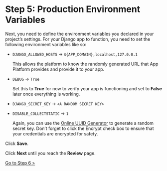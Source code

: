 # Step 5: Production Environment Variables

Next, you need to define the environment variables you declared in your project’s settings. For your Django app to function, you need to set the following environment variables like so:

* `DJANGO_ALLOWED_HOSTS` -> `${APP_DOMAIN},localhost,127.0.0.1`

    This allows the platform to know the randomly generated URL that App Platform provides and provide it to your app.

* `DEBUG` -> `True`

    Set this to **True** for now to verify your app is functioning and set to **False** later once everything is working.

* `DJANGO_SECRET_KEY` -> `<A RANDOM SECRET KEY>`
* `DISABLE_COLLECTSTATIC` -> `1`

    Again, you can use the [Online UUID Generator](https://www.uuidgenerator.net/) to generate a random secret key. Don’t forget to click the Encrypt check box to ensure that your credentials are encrypted for safety.

Click **Save**.

Click **Next** until you reach the **Review** page.

[Go to Step 6 >](./DEPLOY_DJANGO_06.md)
